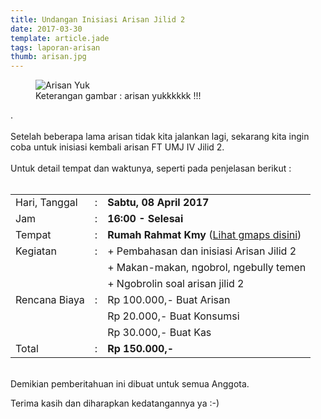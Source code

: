 ```yaml
---
title: Undangan Inisiasi Arisan Jilid 2
date: 2017-03-30
template: article.jade
tags: laporan-arisan
thumb: arisan.jpg
---
```


<figure>
  <img class="lazy content-img" src="/story/assets/img/placeholder.png" data-src="/story/assets/img/arisan.jpg" alt="Arisan Yuk" />
  <figcaption>Keterangan gambar : arisan yukkkkkk !!!</figcaption>
</figure>.


<br/>
<br/>
Setelah beberapa lama arisan tidak kita jalankan lagi, sekarang kita ingin coba untuk inisiasi kembali arisan FT UMJ IV Jilid 2.
<br/><br/>
Untuk detail tempat dan waktunya, seperti pada penjelasan berikut :
<br/><br/>


|					| 	|											|
|------------------	|---|-------------------------------------------|
| Hari, Tanggal		| : | **Sabtu, 08 April 2017** 					|
| Jam				| : | **16:00 - Selesai** 						|
| Tempat 			| : | **Rumah Rahmat Kmy** ([Lihat gmaps disini](https://goo.gl/maps/sLRL3Sh616r)) |
| Kegiatan	 		| : | + Pembahasan dan inisiasi Arisan Jilid 2  |
|					|	| + Makan-makan, ngobrol, ngebully temen	|
|					|	| + Ngobrolin soal arisan jilid 2			|
| Rencana Biaya		| :	| Rp 100.000,- Buat Arisan					|
| 					| 	| Rp  20.000,- Buat Konsumsi				|
| 					| 	| Rp  30.000,- Buat Kas 					|
| Total				| :	| **Rp 150.000,-**							|

<br/>
Demikian pemberitahuan ini dibuat untuk semua Anggota.
<br/>

Terima kasih dan diharapkan kedatangannya ya :-)



